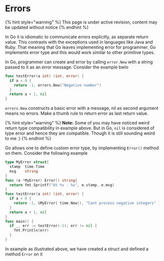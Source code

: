 # Errors

{% hint style="warning" %}
This page is under active revision, content may be updated without notice
{% endhint %}

In Go it is idiomatic to communicate errors explicitly, as separate return value. This contrasts with the exceptions used in languages like Java and Ruby. That meaning that Go leaves implementing error for programmer. Go implements error type and this would work similar to other primitive types.

In Go, programmer can create and error by calling `error.New` with a string passed to it as an error message. Consider the example bwlo

```go
func testError(a int) (int, error) {
  if a < 0 {
    return -1, errors.New("Negative number")
  }
  return a + 1, nil
}
```

`errors.New` constructs a basic error with a message, nil as second argument means no errors. Make a thumb rule to return error as last return value. 

{% hint style="warning" %}
**Note:** Some of you may have noticed weird return type compatibility in example above. But in Go, `nil` is considered of type error and hence they are compatible. Though it is still sounding weird to me :\)
{% endhint %}

Go allows one to define custom error type, by implementing `Error()` method on them. Consider the following example

```go
type MyError struct{
  stamp  time.Time
  msg    string
}
func (e *MyError) Error() string{
  return fmt.Sprintf("At %v - %s", e.stamp, e.msg)
}
func testError(a int) (int, error) {
  if a < 0 {
    return -1, &MyError{ time.Now(), "Cant process negative integers" }
  }
  return a + 1, nil
}
func main() {
  if _, err := testError(-1); err != nil {
    fmt.Println(err)
  }
}
```

In example as illustrated above, we have created a struct and defined a method `Error` on it

